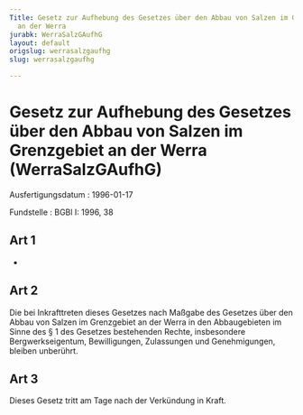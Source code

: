 ```yaml
---
Title: Gesetz zur Aufhebung des Gesetzes über den Abbau von Salzen im Grenzgebiet
  an der Werra
jurabk: WerraSalzGAufhG
layout: default
origslug: werrasalzgaufhg
slug: werrasalzgaufhg

---
```


# Gesetz zur Aufhebung des Gesetzes über den Abbau von Salzen im Grenzgebiet an der Werra (WerraSalzGAufhG)

Ausfertigungsdatum
:   1996-01-17

Fundstelle
:   BGBl I: 1996, 38

## Art 1

-

## Art 2

Die bei Inkrafttreten dieses Gesetzes nach Maßgabe des Gesetzes über
den Abbau von Salzen im Grenzgebiet an der Werra in den Abbaugebieten
im Sinne des § 1 des Gesetzes bestehenden Rechte, insbesondere
Bergwerkseigentum, Bewilligungen, Zulassungen und Genehmigungen,
bleiben unberührt.

## Art 3

Dieses Gesetz tritt am Tage nach der Verkündung in Kraft.

